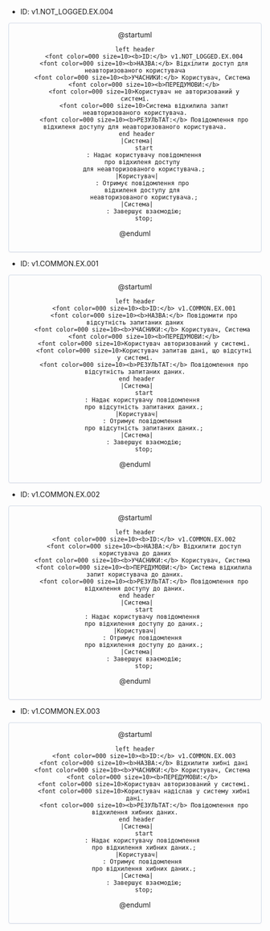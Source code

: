 - ID:	v1.NOT_LOGGED.EX.004
<center style="
    border-radius:4px;
    border: 1px solid #cfd7e6;
    box-shadow: 0 1px 3px 0 rgba(89,105,129,.05), 0 1px 1px 0 rgba(0,0,0,.025);
    padding: 1em;"
>
@startuml
  
    left header
         <font color=000 size=10><b>ID:</b> v1.NOT_LOGGED.EX.004
         <font color=000 size=10><b>НАЗВА:</b> Відхілити доступ для неавторизованого користувача
         <font color=000 size=10><b>УЧАСНИКИ:</b> Користувач, Система 
         <font color=000 size=10><b>ПЕРЕДУМОВИ:</b>
         <font color=000 size=10>Користувач не авторизований у системі.
         <font color=000 size=10>Система відхилила запит неавторизованого користувача.
         <font color=000 size=10><b>РЕЗУЛЬТАТ:</b> Повідомлення про відхиленя доступу для неавторизованого користувача.
     end header
     |Система|
         start
         : Надає користувачу повідомлення
         про відхиленя доступу 
         для неавторизованого користувача.;
     |Користувач|
         : Отримує повідомлення про 
         відхиленя доступу для 
         неавторизованого користувача.;
     |Система|
         : Завершує взаємодію;
         stop;
@enduml
</center>

- ID:	v1.COMMON.EX.001
<center style="
    border-radius:4px;
    border: 1px solid #cfd7e6;
    box-shadow: 0 1px 3px 0 rgba(89,105,129,.05), 0 1px 1px 0 rgba(0,0,0,.025);
    padding: 1em;"
>
@startuml
  
    left header
         <font color=000 size=10><b>ID:</b> v1.COMMON.EX.001
         <font color=000 size=10><b>НАЗВА:</b> Повідомити про відсутність запитаних даних
         <font color=000 size=10><b>УЧАСНИКИ:</b> Користувач, Система 
         <font color=000 size=10><b>ПЕРЕДУМОВИ:</b>
         <font color=000 size=10>Користувач авторизований у системі.
         <font color=000 size=10>Користувач запитав дані, що відсутні у системі.
         <font color=000 size=10><b>РЕЗУЛЬТАТ:</b> Повідомлення про відсутність запитаних даних.
     end header
     |Система|
         start
         : Надає користувачу повідомлення 
         про відсутність запитаних даних.;
     |Користувач|
         : Отримує повідомлення 
         про відсутність запитаних даних.;
     |Система|
         : Завершує взаємодію;
         stop;
@enduml
</center>

- ID:	v1.COMMON.EX.002
<center style="
    border-radius:4px;
    border: 1px solid #cfd7e6;
    box-shadow: 0 1px 3px 0 rgba(89,105,129,.05), 0 1px 1px 0 rgba(0,0,0,.025);
    padding: 1em;"
>
@startuml
  
    left header
         <font color=000 size=10><b>ID:</b> v1.COMMON.EX.002
         <font color=000 size=10><b>НАЗВА:</b> Відхилити доступ користувача до даних
         <font color=000 size=10><b>УЧАСНИКИ:</b> Користувач, Система 
         <font color=000 size=10><b>ПЕРЕДУМОВИ:</b> Система відхилила запит користувача до даних.
         <font color=000 size=10><b>РЕЗУЛЬТАТ:</b> Повідомлення про відхилення доступу до даних.
     end header
     |Система|
         start
         : Надає користувачу повідомлення 
         про відхилення доступу до даних.;
     |Користувач| 
         : Отримує повідомлення 
         про відхилення доступу до даних.;
     |Система|
         : Завершує взаємодію;
         stop;
@enduml
</center>

- ID:	v1.COMMON.EX.003
<center style="
    border-radius:4px;
    border: 1px solid #cfd7e6;
    box-shadow: 0 1px 3px 0 rgba(89,105,129,.05), 0 1px 1px 0 rgba(0,0,0,.025);
    padding: 1em;"
>
@startuml
  
    left header
         <font color=000 size=10><b>ID:</b> v1.COMMON.EX.003
         <font color=000 size=10><b>НАЗВА:</b> Відхилити хибні дані
         <font color=000 size=10><b>УЧАСНИКИ:</b> Користувач, Система 
         <font color=000 size=10><b>ПЕРЕДУМОВИ:</b> 
         <font color=000 size=10>Користувач авторизований у системі.
         <font color=000 size=10>Користувач надіслав у систему хибні дані.
         <font color=000 size=10><b>РЕЗУЛЬТАТ:</b> Повідомлення про відхилення хибних даних.
     end header
     |Система|
         start
         : Надає користувачу повідомлення 
         про відхилення хибних даних.;
     |Користувач|
         : Отримує повідомлення 
         про відхилення хибних даних.;
     |Система|
         : Завершує взаємодію;
         stop;
@enduml
</center>

